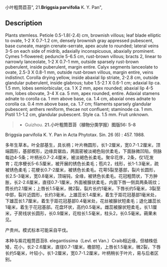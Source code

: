 小叶粗筒苣苔",
21.**Briggsia parvifolia** K. Y. Pan",

## Description
Plants stemless. Petiole 0.5-1.8(-2.4) cm, brownish villous; leaf blade elliptic to ovate, 1-2 X 0.7-1.2 cm, densely brownish gray appressed pubescent, base cuneate, margin crenate-serrate, apex acute to rounded; lateral veins 3-5 on each side of midrib, adaxially inconspicuous, abaxially prominent. Cymes 1-flowered; peduncle 5-6.5 cm, rust-brown villous; bracts 2, linear to narrowly lanceolate, 1-2 X 0.7-1 mm, outside sparsely rust-brown puberulent, inside puberulent, margin entire. Calyx segments lanceolate to ovate, 2.5-3 X 0.8-1 mm, outside rust-brown villous, margin entire, veins indistinct. Corolla drying yellow, inside abaxial lip striate, 2-2.8 cm, outside glandular puberulent, inside glabrous; tube 1.5-2.1 X 0.6-1 cm; adaxial lip ca. 1.5 mm, lobes semiorbicular, ca. 1 X 2 mm, apex rounded; abaxial lip 4-5 mm, lobes obovate, 3-4 X ca. 5 mm, apex rounded, entire. Adaxial stamens adnate to corolla ca. 1 mm above base, ca. 1.4 cm, abaxial ones adnate to corolla ca. 0.4 mm above base, ca. 1.7 cm; filaments sparsely glandular pubescent; anthers reniform, thecae not confluent; staminode ca. 1 mm. Pistil 1.1-1.2 cm, glandular pubescent. Style ca. 1.5 mm. Fruit unknown.

> * Guizhou.
**21.小叶粗筒苣苔（植物分类学报）图版56: 5-8**

Briggsia parvifolia K. Y. Pan in Acta Phytotax. Sin. 26 (6) : 457. 1988.

多年生草本。叶全部基生，具长柄；叶片椭圆形，长1-2厘米，宽0.7-1.2厘米，顶端圆形，基部楔形，边缘具锯齿，两面密被淡褐色贴伏柔毛，下面脉微凹陷，侧脉每边4-5条；叶柄长0.7-2.4厘米，被淡褐色长柔毛。聚伞花序，2条，仅1花发育；花序梗长5-6.5厘米，被开展的锈色长柔毛；苞片2，线形，长1-1.3毫米，疏被锈色柔毛；花梗长0.7-2厘米，被锈色长柔毛。花萼5裂至基部，裂片长圆形，长2.5-3毫米，宽0.8毫米，顶端钝，全缘，被锈色长柔毛。花冠粗筒状，下方肿胀，长2-2.6厘米，直径0.7-1厘米，外面被腺状柔毛，内面下唇一侧具两条斑纹；筒长约2.1厘米；上唇长1.5毫米，微2裂，裂片长约1毫米，下唇长约5毫米，3裂至中部，裂片近圆形，长约3毫米。上雄蕊长1.4厘米，着生于距花冠基部1毫米处，下雄蕊长1.7厘米，着生于距花冠基部0.4毫米处，花丝被腺状短柔毛；退化雄蕊长1毫米，着生于花冠基部。花盘环状，高约0.5毫米。雌蕊被腺状短柔毛，长1.1厘米，子房线状长圆形，长0.9厘米，花柱长1.5毫米，柱头2，长0.5毫米。蒴果未见。

产贵州。模式标本可能采自平伐。

本种与紫花粗筒苣苔B. elegantissima（Levl. et Van.）Craib相近缘，但植株低矮，花小，长2-2.6厘米，直径0.7-1厘米，檐部短，上唇长1.5毫米，微2裂，下唇长约5毫米，叶较小，长1-2厘米，宽0.7-1.2厘米，叶柄稍长于叶片，易与后者区别。
